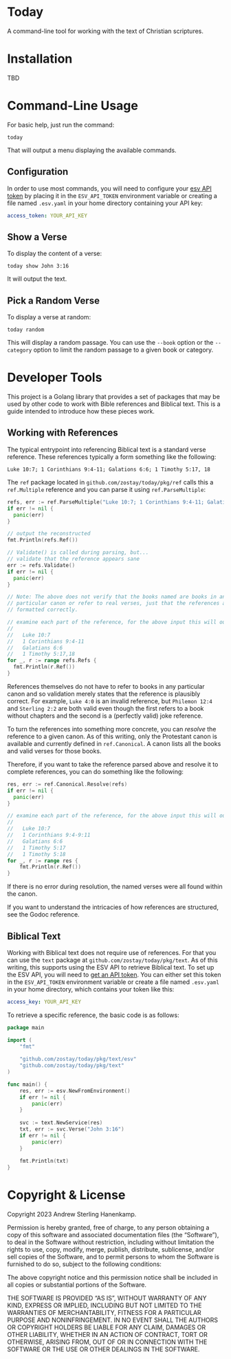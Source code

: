# Today

A command-line tool for working with the text of Christian scriptures.

# Installation

TBD

# Command-Line Usage

For basic help, just run the command:

```shell
today
```

That will output a menu displaying the available commands.

## Configuration

In order to use most commands, you will need to configure your [esv API token](https://api.esv.org/docs/) by placing it in the `ESV_API_TOKEN` environment variable or creating a file named `.esv.yaml` in your home directory containing your API key:

```yaml
access_token: YOUR_API_KEY
```

## Show a Verse

To display the content of a verse:

```shell
today show John 3:16
```

It will output the text. 

## Pick a Random Verse

To display a verse at random:

```shell
today random
```

This will display a random passage. You can use the `--book` option or the `--category` option to limit the random passage to a given book or category.

# Developer Tools

This project is a Golang library that provides a set of packages that may be used by other code to work with Bible references and Biblical text. This is a guide intended to introduce how these pieces work.

## Working with References

The typical entrypoint into referencing Biblical text is a standard verse reference. These references typically a form something like the following:

```
Luke 10:7; 1 Corinthians 9:4-11; Galations 6:6; 1 Timothy 5:17, 18
```

The `ref` package located in `github.com/zostay/today/pkg/ref` calls this a `ref.Multiple` reference and you can parse it using `ref.ParseMultiple`:

```go
refs, err := ref.ParseMultiple("Luke 10:7; 1 Corinthians 9:4-11; Galations 6:6; 1 Timothy 5:17,18")
if err != nil {
  panic(err)
}

// output the reconstructed
fmt.Println(refs.Ref())

// Validate() is called during parsing, but...
// validate that the reference appears sane
err := refs.Validate()
if err != nil {
  panic(err)
}

// Note: The above does not verify that the books named are books in any
// particular canon or refer to real verses, just that the references are
// formatted correctly.

// examine each part of the reference, for the above input this will output:
//
//   Luke 10:7
//   1 Corinthians 9:4-11
//   Galatians 6:6
//   1 Timothy 5:17,18
for _, r := range refs.Refs {
  fmt.Println(r.Ref())
}
```

References themselves do not have to refer to books in any particular canon and so validation merely states that the reference is plausibly correct. For example, `Luke 4:0` is an invalid reference, but `Philemon 12:4` and `Sterling 2:2` are both valid even though the first refers to a book without chapters and the second is a (perfectly valid) joke reference.

To turn the references into something more concrete, you can *resolve* the reference to a given canon. As of this writing, only the Protestant canon is available and currently defined in `ref.Canonical`. A canon lists all the books and valid verses for those books.

Therefore, if you want to take the reference parsed above and resolve it to complete references, you can do something like the following:

```go
res, err := ref.Canonical.Resolve(refs)
if err != nil {
  panic(err)
}

// examine each part of the reference, for the above input this will output:
//
//   Luke 10:7
//   1 Corinthians 9:4-9:11
//   Galatians 6:6
//   1 Timothy 5:17
//   1 Timothy 5:18
for _, r := range res {
	fmt.Println(r.Ref())
}
```

If there is no error during resolution, the named verses were all found within the canon.

If you want to understand the intricacies of how references are structured, see the Godoc reference.

## Biblical Text

Working with Biblical text does not require use of references. For that you can use the `text` package at `github.com/zostay/today/pkg/text`. As of this writing, this supports using the ESV API to retrieve Biblical text. To set up the ESV API, you will need to [get an API token](https://api.esv.org/docs/). You can either set this token in the `ESV_API_TOKEN` environment variable or create a file named `.esv.yaml` in your home directory, which contains your token like this:

```yaml
access_key: YOUR_API_KEY
```

To retrieve a specific reference, the basic code is as follows:

```go
package main

import (
	"fmt"
    
    "github.com/zostay/today/pkg/text/esv"
    "github.com/zostay/today/pkg/text"
)

func main() {
    res, err := esv.NewFromEnvironment()
    if err != nil {
        panic(err)
	}
    
    svc := text.NewService(res)
    txt, err := svc.Verse("John 3:16")
    if err != nil {
        panic(err)
	}
    
    fmt.Println(txt)
}
```

# Copyright & License

Copyright 2023 Andrew Sterling Hanenkamp.

Permission is hereby granted, free of charge, to any person obtaining a copy of
this software and associated documentation files (the “Software”), to deal in
the Software without restriction, including without limitation the rights to
use, copy, modify, merge, publish, distribute, sublicense, and/or sell copies of
the Software, and to permit persons to whom the Software is furnished to do so,
subject to the following conditions:

The above copyright notice and this permission notice shall be included in all
copies or substantial portions of the Software.

THE SOFTWARE IS PROVIDED “AS IS”, WITHOUT WARRANTY OF ANY KIND, EXPRESS OR
IMPLIED, INCLUDING BUT NOT LIMITED TO THE WARRANTIES OF MERCHANTABILITY, FITNESS
FOR A PARTICULAR PURPOSE AND NONINFRINGEMENT. IN NO EVENT SHALL THE AUTHORS OR
COPYRIGHT HOLDERS BE LIABLE FOR ANY CLAIM, DAMAGES OR OTHER LIABILITY, WHETHER
IN AN ACTION OF CONTRACT, TORT OR OTHERWISE, ARISING FROM, OUT OF OR IN
CONNECTION WITH THE SOFTWARE OR THE USE OR OTHER DEALINGS IN THE SOFTWARE.
